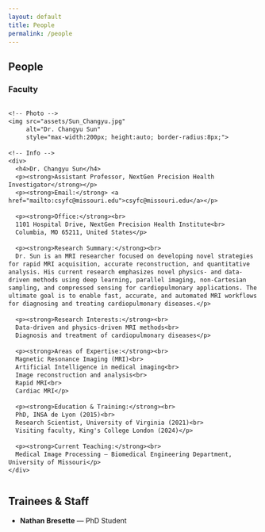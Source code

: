 ```yaml
---
layout: default
title: People
permalink: /people
---
```


<section id="people">
  <h2>People</h2>
  <h3>Faculty</h3>

  <div style="display:flex; flex-wrap:wrap; gap:20px; align-items:flex-start;">

    <!-- Photo -->
    <img src="assets/Sun_Changyu.jpg"
         alt="Dr. Changyu Sun"
         style="max-width:200px; height:auto; border-radius:8px;">

    <!-- Info -->
    <div>
      <h4>Dr. Changyu Sun</h4>
      <p><strong>Assistant Professor, NextGen Precision Health Investigator</strong></p>
      <p><strong>Email:</strong> <a href="mailto:csyfc@missouri.edu">csyfc@missouri.edu</a></p>

      <p><strong>Office:</strong><br>
      1101 Hospital Drive, NextGen Precision Health Institute<br>
      Columbia, MO 65211, United States</p>

      <p><strong>Research Summary:</strong><br>
      Dr. Sun is an MRI researcher focused on developing novel strategies for rapid MRI acquisition, accurate reconstruction, and quantitative analysis. His current research emphasizes novel physics- and data-driven methods using deep learning, parallel imaging, non-Cartesian sampling, and compressed sensing for cardiopulmonary applications. The ultimate goal is to enable fast, accurate, and automated MRI workflows for diagnosing and treating cardiopulmonary diseases.</p>

      <p><strong>Research Interests:</strong><br>
      Data-driven and physics-driven MRI methods<br>
      Diagnosis and treatment of cardiopulmonary diseases</p>

      <p><strong>Areas of Expertise:</strong><br>
      Magnetic Resonance Imaging (MRI)<br>
      Artificial Intelligence in medical imaging<br>
      Image reconstruction and analysis<br>
      Rapid MRI<br>
      Cardiac MRI</p>

      <p><strong>Education & Training:</strong><br>
      PhD, INSA de Lyon (2015)<br>
      Research Scientist, University of Virginia (2021)<br>
      Visiting faculty, King's College London (2024)</p>

      <p><strong>Current Teaching:</strong><br>
      Medical Image Processing — Biomedical Engineering Department, University of Missouri</p>
    </div>
  </div>
</section>

  
## Trainees & Staff
- **Nathan Bresette** — PhD Student


